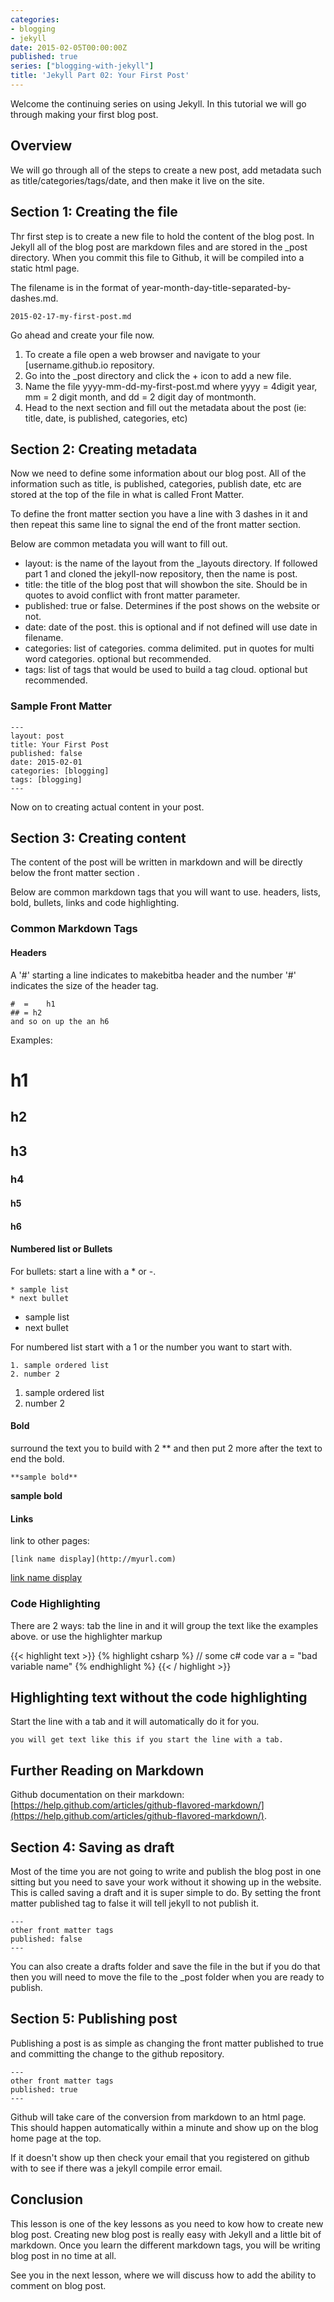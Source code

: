 ```yaml
---
categories:
- blogging
- jekyll
date: 2015-02-05T00:00:00Z
published: true
series: ["blogging-with-jekyll"]
title: 'Jekyll Part 02: Your First Post'
---
```


Welcome the continuing series on using Jekyll.  In this tutorial we will go through making your first blog post.

## Overview

We will go through all of the steps to create a new post, add metadata such as title/categories/tags/date, and then make it live on the site.

## Section 1: Creating the file

Thr first step is to create a new file to hold the content of the blog post.  In Jekyll all of the blog post are markdown files and are stored in the _post directory.    When you commit this file to Github, it will be compiled into a static html page.

The filename is in the format of year-month-day-title-separated-by-dashes.md.

    2015-02-17-my-first-post.md

Go ahead and create your file now.

1. To create a file open a web browser and navigate to your [username.github.io repository.
1. Go into the _post directory and click the + icon to add a new file.
1. Name the file yyyy-mm-dd-my-first-post.md where yyyy = 4digit year,  mm = 2 digit month, and dd = 2 digit day of montmonth.
1. Head to the next section and fill out the metadata about the post (ie: title, date, is published, categories, etc)

## Section 2: Creating metadata

Now we need to define some information about our blog post.  All of the information such as title, is published,  categories, publish date, etc are stored at the top of the file in what is called Front Matter.

To define the front matter section you have a line with 3 dashes in it and then repeat this same line to signal the end of the front matter section.

Below are common metadata you will want to fill out.

- layout:  is the name of the layout  from the _layouts directory.  If followed part 1 and cloned the jekyll-now repository, then the name is post.
- title:  the title of the blog post that will showbon the site.  Should be in quotes to avoid conflict with front matter parameter.
- published: true or false.  Determines  if the post shows  on the website or not.
- date: date of the post.  this is optional and if not defined will use date in filename.
- categories: list of categories.  comma delimited.  put in quotes for multi word categories.  optional but recommended.
- tags: list of tags that would be used to build a tag cloud.  optional but recommended.

### Sample Front Matter

    ---
    layout: post
    title: Your First Post
    published: false
    date: 2015-02-01
    categories: [blogging]
    tags: [blogging]
    ---

Now on to creating actual content in your post.

## Section 3:  Creating content 

The content of the post will be written in markdown and will be directly below the front matter section .

Below are common markdown tags that you will want to use.  headers, lists, bold, bullets, links and code highlighting.

### Common Markdown Tags

#### Headers

A '#' starting  a line indicates to makebitba header and the number '#' indicates  the size of the header tag.

    #  = 	h1
    ## = h2
    and so on up the an h6

Examples:

#  h1

## h2

## h3

### h4

#### h5

#### h6

#### Numbered list  or Bullets

For bullets: start a line with a * or -.

    * sample list
    * next bullet

* sample list 
* next bullet 

For numbered list start with a 1 or the number you want to start with.

    1. sample ordered list
    2. number 2

1. sample ordered list
2. number 2

#### Bold

surround  the text you to build with 2 ** and then put 2 more after the text  to end the bold.

	**sample bold**

**sample bold**

#### Links

link to other pages:

	[link name display](http://myurl.com)
	
[link name display](http://myurl.com)

### Code Highlighting 

There are 2 ways: tab the line in and it will group the text like the examples above.
or use the highlighter markup

{{< highlight text >}}
{% highlight csharp %}
// some c# code	
var a = "bad variable name"
{% endhighlight %}
{{< / highlight >}}


## Highlighting text without the code highlighting 

Start the line with a tab and it will automatically do it for you.  

	you will get text like this if you start the line with a tab.
	
## Further Reading on Markdown

Github documentation on their markdown:  [https://help.github.com/articles/github-flavored-markdown/](https://help.github.com/articles/github-flavored-markdown/).

## Section 4:  Saving as draft

Most of the time you are not going to write and publish the blog post in one sitting but you need to save your work without it showing up in the website.  This is called saving a draft and it is super simple to do.  By setting the front matter published tag to false it will tell jekyll to not publish it. 

	---
	other front matter tags 
	published: false
	---
	
You can also create a drafts folder and save the file in the but if you do that then you will need to move the file to the _post folder when you are ready to publish.

## Section  5: Publishing post 

Publishing a post is as simple as changing the front matter published to true and committing the change to the github repository.  

	---
	other front matter tags 
	published: true
	---

Github will take care of the conversion from markdown to an html page.  This should happen automatically within a minute and show up on the blog home page at the top.  

If it doesn't show up then check your email that you registered on github with to see if there was a jekyll compile error email.


## Conclusion

This lesson is one of the key lessons as you need to kow how to create new blog post.  Creating new blog post is really easy with Jekyll and a little bit of markdown.  Once you learn the different markdown tags, you will be writing blog post in no time at all.

See you in the next lesson, where we will discuss how to add the ability to comment on blog post.  
 